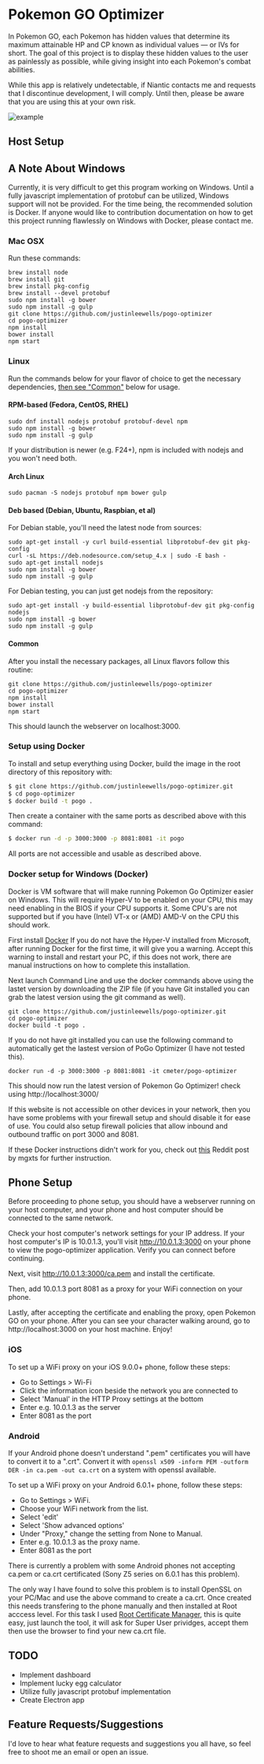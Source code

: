 # Pokemon GO Optimizer
In Pokemon GO, each Pokemon has hidden values that determine its maximum attainable HP and CP known as individual values — or IVs for short. The goal of this project is to display these hidden values to the user as painlessly as possible, while giving insight into each Pokemon's combat abilities.

While this app is relatively undetectable, if Niantic contacts me and requests that I discontinue development, I will comply. Until then, please be aware that you are using this at your own risk.

![example](http://i.imgur.com/Qw9dSW1.png)

## Host Setup

## A Note About Windows
Currently, it is very difficult to get this program working on Windows. Until a fully javascript implementation of protobuf can be utilized, Windows support will not be provided. For the time being, the recommended solution is Docker. If anyone would like to contribution documentation on how to get this project running flawlessly on Windows with Docker, please contact me.

### Mac OSX

Run these commands:

```
brew install node
brew install git
brew install pkg-config
brew install --devel protobuf
sudo npm install -g bower
sudo npm install -g gulp
git clone https://github.com/justinleewells/pogo-optimizer
cd pogo-optimizer
npm install
bower install
npm start
```

### Linux

Run the commands below for your flavor of choice to get the necessary dependencies, [then see "Common"](#common) below for usage.

#### RPM-based (Fedora, CentOS, RHEL)

```
sudo dnf install nodejs protobuf protobuf-devel npm
sudo npm install -g bower
sudo npm install -g gulp
```

If your distribution is newer (e.g. F24+), npm is included with nodejs and you won't need both.

#### Arch Linux

```
sudo pacman -S nodejs protobuf npm bower gulp
```

#### Deb based (Debian, Ubuntu, Raspbian, et al)

For Debian stable, you'll need the latest node from sources:

```
sudo apt-get install -y curl build-essential libprotobuf-dev git pkg-config
curl -sL https://deb.nodesource.com/setup_4.x | sudo -E bash -
sudo apt-get install nodejs
sudo npm install -g bower
sudo npm install -g gulp

```

For Debian testing, you can just get nodejs from the repository:

```
sudo apt-get install -y build-essential libprotobuf-dev git pkg-config nodejs
sudo npm install -g bower
sudo npm install -g gulp
```

#### Common

After you install the necessary packages, all Linux flavors follow this routine:

```
git clone https://github.com/justinleewells/pogo-optimizer
cd pogo-optimizer
npm install
bower install
npm start
```

This should launch the webserver on localhost:3000.

### Setup using Docker
To install and setup everything using Docker, build the image in the root directory of this repository with:

```bash
$ git clone https://github.com/justinleewells/pogo-optimizer.git
$ cd pogo-optimizer
$ docker build -t pogo .
```

Then create a container with the same ports as described above with this command:

```bash
$ docker run -d -p 3000:3000 -p 8081:8081 -it pogo
```

All ports are not accessible and usable as described above.

### Docker setup for Windows (Docker)
Docker is VM software that will make running Pokemon Go Optimizer easier on Windows.
This will require Hyper-V to be enabled on your CPU, this may need enabling in the BIOS if your CPU supports it.
Some CPU's are not supported but if you have (Intel) VT-x or (AMD) AMD-V on the CPU this should work.

First install [Docker](https://docs.docker.com/docker-for-windows/)
If you do not have the Hyper-V installed from Microsoft, after running Docker for the first time, it will give you a warning.
Accept this warning to install and restart your PC, if this does not work, there are manual instructions on how to complete this installation.

Next launch Command Line and use the docker commands above using the lastet version by downloading the ZIP file (if you have Git installed you can grab the latest version using the git command as well).

```
git clone https://github.com/justinleewells/pogo-optimizer.git
cd pogo-optimizer
docker build -t pogo .
```

If you do not have git installed you can use the following command to automatically get the lastest version of PoGo Optimizer (I have not tested this).

```
docker run -d -p 3000:3000 -p 8081:8081 -it cmeter/pogo-optimizer
```

This should now run the latest version of Pokemon Go Optimizer! check using http://localhost:3000/

If this website is not accessible on other devices in your network, then you have some problems with your firewall setup and should disable it for ease of use. You could also setup firewall policies that allow inbound and outbound traffic on port 3000 and 8081.

If these Docker instructions didn't work for you, check out [this](https://www.reddit.com/r/TheSilphRoad/comments/4tk33a/pokemon_go_optimizer_automatically_detect_pokemon/d5nyshi) Reddit post by mgxts for further instruction.

## Phone Setup

Before proceeding to phone setup, you should have a webserver running on your host computer, and your phone and host computer
should be connected to the same network.

Check your host computer's network settings for your IP address.
If your host computer's IP is 10.0.1.3, you'll visit http://10.0.1.3:3000 on your phone to view the pogo-optimizer application.
Verify you can connect before continuing.

Next, visit http://10.0.1.3:3000/ca.pem and install the certificate.

Then, add 10.0.1.3 port 8081 as a proxy for your WiFi connection on your phone.

Lastly, after accepting the certificate and enabling the proxy, open Pokemon GO on your phone.
After you can see your character walking around, go to http://localhost:3000 on your host machine. Enjoy!

### iOS

To set up a WiFi proxy on your iOS 9.0.0+ phone, follow these steps:

* Go to Settings > Wi-Fi
* Click the information icon beside the network you are connected to
* Select 'Manual' in the HTTP Proxy settings at the bottom
* Enter e.g. 10.0.1.3 as the server
* Enter 8081 as the port

### Android

If your Android phone doesn't understand ".pem" certificates you will have to convert it to a ".crt".
Convert it with `openssl x509 -inform PEM -outform DER -in ca.pem -out ca.crt` on a system with openssl available.

To set up a WiFi proxy on your Android 6.0.1+ phone, follow these steps:

* Go to Settings > WiFi.
* Choose your WiFi network from the list.
* Select 'edit'
* Select 'Show advanced options'
* Under "Proxy," change the setting from None to Manual.
* Enter e.g. 10.0.1.3 as the proxy name.
* Enter 8081 as the port

There is currently a problem with some Android phones not accepting ca.pem or ca.crt certificated (Sony Z5 series on 6.0.1 has this problem).

The only way I have found to solve this problem is to install OpenSSL on your PC/Mac and use the above command to create a ca.crt.
Once created this needs transfering to the phone manually and then installed at Root acccess level. For this task I used [Root Certificate Manager](https://play.google.com/store/apps/details?id=net.jolivier.cert.Importer&hl=en_GB), this is quite easy, just launch the tool, it will ask for Super User prividges, accept them then use the browser to find your new ca.crt file.

## TODO

* Implement dashboard
* Implement lucky egg calculator
* Utilize fully javascript protobuf implementation
* Create Electron app

## Feature Requests/Suggestions

I'd love to hear what feature requests and suggestions you all have, so feel free to shoot me an email or open an issue.
